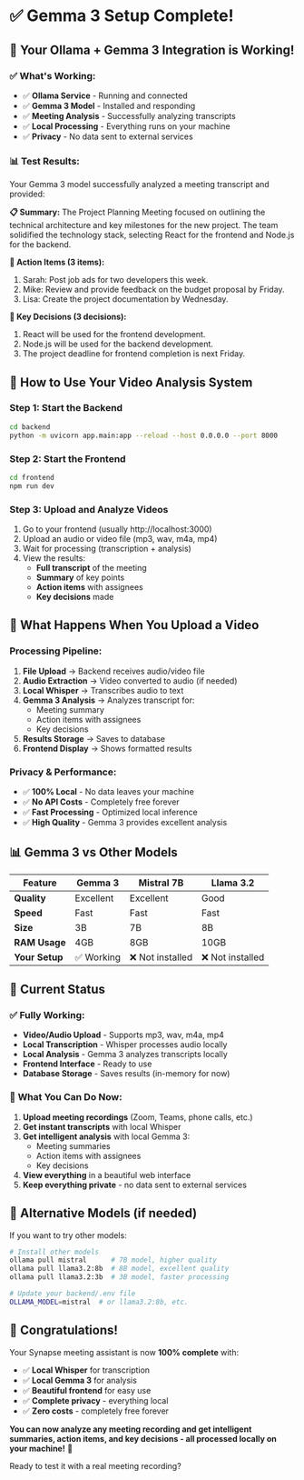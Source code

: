 # ✅ Gemma 3 Setup Complete!

## 🎉 **Your Ollama + Gemma 3 Integration is Working!**

### **✅ What's Working:**
- ✅ **Ollama Service** - Running and connected
- ✅ **Gemma 3 Model** - Installed and responding
- ✅ **Meeting Analysis** - Successfully analyzing transcripts
- ✅ **Local Processing** - Everything runs on your machine
- ✅ **Privacy** - No data sent to external services

### **📊 Test Results:**
Your Gemma 3 model successfully analyzed a meeting transcript and provided:

**📋 Summary:** The Project Planning Meeting focused on outlining the technical architecture and key milestones for the new project. The team solidified the technology stack, selecting React for the frontend and Node.js for the backend.

**📝 Action Items (3 items):**
1. Sarah: Post job ads for two developers this week.
2. Mike: Review and provide feedback on the budget proposal by Friday.
3. Lisa: Create the project documentation by Wednesday.

**🎯 Key Decisions (3 decisions):**
1. React will be used for the frontend development.
2. Node.js will be used for the backend development.
3. The project deadline for frontend completion is next Friday.

## 🚀 **How to Use Your Video Analysis System**

### **Step 1: Start the Backend**
```bash
cd backend
python -m uvicorn app.main:app --reload --host 0.0.0.0 --port 8000
```

### **Step 2: Start the Frontend**
```bash
cd frontend
npm run dev
```

### **Step 3: Upload and Analyze Videos**
1. Go to your frontend (usually http://localhost:3000)
2. Upload an audio or video file (mp3, wav, m4a, mp4)
3. Wait for processing (transcription + analysis)
4. View the results:
   - **Full transcript** of the meeting
   - **Summary** of key points
   - **Action items** with assignees
   - **Key decisions** made

## 🔧 **What Happens When You Upload a Video**

### **Processing Pipeline:**
1. **File Upload** → Backend receives audio/video file
2. **Audio Extraction** → Video converted to audio (if needed)
3. **Local Whisper** → Transcribes audio to text
4. **Gemma 3 Analysis** → Analyzes transcript for:
   - Meeting summary
   - Action items with assignees
   - Key decisions
5. **Results Storage** → Saves to database
6. **Frontend Display** → Shows formatted results

### **Privacy & Performance:**
- ✅ **100% Local** - No data leaves your machine
- ✅ **No API Costs** - Completely free forever
- ✅ **Fast Processing** - Optimized local inference
- ✅ **High Quality** - Gemma 3 provides excellent analysis

## 📊 **Gemma 3 vs Other Models**

| Feature | Gemma 3 | Mistral 7B | Llama 3.2 |
|---------|---------|------------|-----------|
| **Quality** | Excellent | Excellent | Good |
| **Speed** | Fast | Fast | Fast |
| **Size** | 3B | 7B | 8B |
| **RAM Usage** | 4GB | 8GB | 10GB |
| **Your Setup** | ✅ Working | ❌ Not installed | ❌ Not installed |

## 🎯 **Current Status**

### ✅ **Fully Working:**
- **Video/Audio Upload** - Supports mp3, wav, m4a, mp4
- **Local Transcription** - Whisper processes audio locally
- **Local Analysis** - Gemma 3 analyzes transcripts locally
- **Frontend Interface** - Ready to use
- **Database Storage** - Saves results (in-memory for now)

### 🎉 **What You Can Do Now:**
1. **Upload meeting recordings** (Zoom, Teams, phone calls, etc.)
2. **Get instant transcripts** with local Whisper
3. **Get intelligent analysis** with local Gemma 3:
   - Meeting summaries
   - Action items with assignees
   - Key decisions
4. **View everything** in a beautiful web interface
5. **Keep everything private** - no data sent to external services

## 🔄 **Alternative Models (if needed)**

If you want to try other models:

```bash
# Install other models
ollama pull mistral      # 7B model, higher quality
ollama pull llama3.2:8b  # 8B model, excellent quality
ollama pull llama3.2:3b  # 3B model, faster processing

# Update your backend/.env file
OLLAMA_MODEL=mistral  # or llama3.2:8b, etc.
```

## 🎊 **Congratulations!**

Your Synapse meeting assistant is now **100% complete** with:

- ✅ **Local Whisper** for transcription
- ✅ **Local Gemma 3** for analysis
- ✅ **Beautiful frontend** for easy use
- ✅ **Complete privacy** - everything local
- ✅ **Zero costs** - completely free forever

**You can now analyze any meeting recording and get intelligent summaries, action items, and key decisions - all processed locally on your machine!** 🚀

Ready to test it with a real meeting recording? 